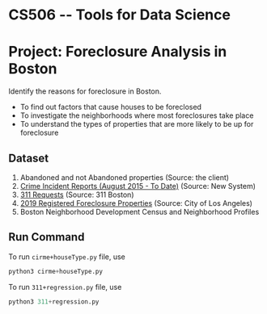# CS506 -- Tools for Data Science 
# Project: Foreclosure Analysis in Boston
Identify the reasons for foreclosure in Boston. 
- To find out factors that cause houses to be foreclosed
- To investigate the neighborhoods where most foreclosures take place
- To understand the types of properties that are more likely to be up for foreclosure


## Dataset

1. Abandoned and not Abandoned properties (Source: the client)
2. [Crime Incident Reports (August 2015 - To Date)](https://data.boston.gov/dataset/crime-incident-reports-august-2015-to-date-source-new-system/resource/12cb3883-56f5-47de-afa5-3b1cf61b257b) (Source: New System)
3. [311 Requests](https://data.boston.gov/dataset/311-service-requests/resource/2968e2c0-d479-49ba-a884-4ef523ada3c0
) (Source: 311 Boston)  
4. [2019 Registered Foreclosure Properties](https://data.lacity.org/A-Well-Run-City/2019-Registered-Foreclosure-Properties/rsxb-x48z) (Source: City of Los Angeles)
5. Boston Neighborhood Development Census and Neighborhood Profiles

## Run Command
To run  ```cirme+houseType.py``` file, use
```python
python3 cirme+houseType.py
```
To run  ```311+regression.py``` file, use

```python
python3 311+regression.py
```


